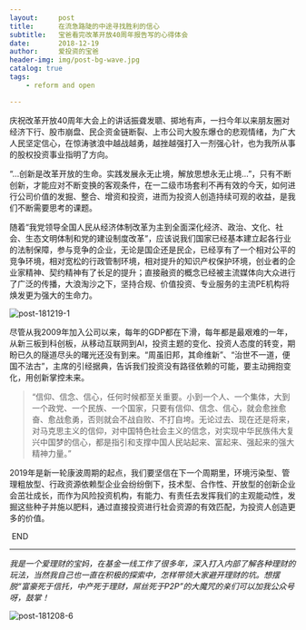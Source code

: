 ```yaml
---
layout:     post
title:      在流急路陡的中途寻找胜利的信心
subtitle:   宝爸看完改革开放40周年报告写的心得体会
date:       2018-12-19
author:     爱投资的宝爸
header-img: img/post-bg-wave.jpg
catalog: true
tags:
    - reform and open

---
```




​        庆祝改革开放40周年大会上的讲话振聋发聩、掷地有声，一扫今年以来朋友圈对经济下行、股市崩盘、民企资金链断裂、上市公司大股东爆仓的悲观情绪，为广大人民坚定信心，在惊涛骇浪中越战越勇，越挫越强打入一剂强心针，也为我所从事的股权投资事业指明了方向。 

​         “…创新是改革开放的生命。实践发展永无止境，解放思想永无止境…”，只有不断创新，才能应对不断变换的客观条件，在一二级市场套利不再有效的今天，如何进行公司价值的发掘、整合、增资和投资，进而为投资人创造持续可观的收益，是我们不断需要思考的课题。 

​        随着“我党领导全国人民从经济体制改革为主到全面深化经济、政治、文化、社会、生态文明体制和党的建设制度改革”，应该说我们国家已经基本建立起各行业的法制保障，参与竞争的企业，无论是国企还是民企，已经享有了一个相对公平的竞争环境，相对宽松的行政管制环境，相对提升的知识产权保护环境，创业者的企业家精神、契约精神有了长足的提升；直接融资的概念已经被主流媒体向大众进行了广泛的传播，大浪淘沙之下，坚持合规、价值投资、专业服务的主流PE机构将焕发更为强大的生命力。 

![post-181219-1](/../../../../hughhw.github.io/img/post-181219-1.jpg)

​         尽管从我2009年加入公司以来，每年的GDP都在下滑，每年都是最艰难的一年，从新三板到科创板，从移动互联网到AI，投资主题的变化、投资人态度的转变，期盼已久的隧道尽头的曙光还没有到来。“周虽旧邦，其命维新”、“治世不一道，便国不法古”，主席的引经据典，告诉我们投资没有路径依赖的可能，要主动拥抱变化，用创新掌控未来。 

> ​        “信仰、信念、信心，任何时候都至关重要。小到一个人、一个集体，大到一个政党、一个民族、一个国家，只要有信仰、信念、信心，就会愈挫愈奋、愈战愈勇，否则就会不战自败、不打自垮。无论过去、现在还是将来，对马克思主义的信仰，对中国特色社会主义的信念，对实现中华民族伟大复兴中国梦的信心，都是指引和支撑中国人民站起来、富起来、强起来的强大精神力量。”

​        2019年是新一轮康波周期的起点，我们要坚信在下一个周期里，环境污染型、管理粗放型、行政资源依赖型企业会纷纷倒下，技术型、合作性、开放型的创新企业会茁壮成长，而作为风险投资机构，有能力、有责任去发挥我们的主观能动性，发掘这些种子并施以肥料，通过直接投资进行社会资源的有效匹配，为投资人创造更多的价值。

​                                                                                           END

------

*我是一个爱理财的宝妈，在基金一线工作了很多年，深入打入内部了解各种理财的玩法，当然我自己也一直在积极的探索中，怎样带领大家避开理财的坑。想摆脱“富豪死于信托，中产死于理财，屌丝死于P2P”的大魔咒的亲们可以加我公众号呀，鼓掌！*

![post-181208-6](/../../../../hughhw.github.io/img/post-181208-6.jpg)
